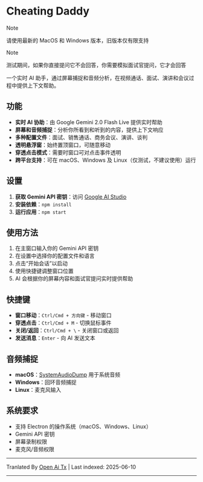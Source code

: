 # Cheating Daddy

> [!NOTE]  
> 请使用最新的 MacOS 和 Windows 版本，旧版本仅有限支持

> [!NOTE]  
> 测试期间，如果你直接提问它不会回答，你需要模拟面试官提问，它才会回答

一个实时 AI 助手，通过屏幕捕捉和音频分析，在视频通话、面试、演讲和会议过程中提供上下文帮助。

## 功能

- **实时 AI 协助**：由 Google Gemini 2.0 Flash Live 提供实时帮助
- **屏幕和音频捕捉**：分析你所看到和听到的内容，提供上下文响应
- **多种配置文件**：面试、销售通话、商务会议、演讲、谈判
- **透明悬浮窗**：始终置顶窗口，可随意移动
- **穿透点击模式**：需要时窗口可对点击事件透明
- **跨平台支持**：可在 macOS、Windows 及 Linux（仅测试，不建议使用）运行

## 设置

1. **获取 Gemini API 密钥**：访问 [Google AI Studio](https://aistudio.google.com/apikey)
2. **安装依赖**：`npm install`
3. **运行应用**：`npm start`

## 使用方法

1. 在主窗口输入你的 Gemini API 密钥
2. 在设置中选择你的配置文件和语言
3. 点击“开始会话”以启动
4. 使用快捷键调整窗口位置
5. AI 会根据你的屏幕内容和面试官提问实时提供帮助

## 快捷键

- **窗口移动**：`Ctrl/Cmd + 方向键` - 移动窗口
- **穿透点击**：`Ctrl/Cmd + M` - 切换鼠标事件
- **关闭/返回**：`Ctrl/Cmd + \` - 关闭窗口或返回
- **发送消息**：`Enter` - 向 AI 发送文本

## 音频捕捉

- **macOS**：[SystemAudioDump](https://github.com/Mohammed-Yasin-Mulla/Sound) 用于系统音频 
- **Windows**：回环音频捕捉
- **Linux**：麦克风输入

## 系统要求

- 支持 Electron 的操作系统（macOS、Windows、Linux）
- Gemini API 密钥
- 屏幕录制权限
- 麦克风/音频权限

---

Tranlated By [Open Ai Tx](https://github.com/OpenAiTx/OpenAiTx) | Last indexed: 2025-06-10

---